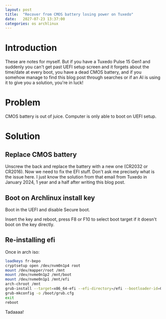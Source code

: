 ```yaml
---
layout: post
title:  "Recover from CMOS battery losing power on Tuxedo"
date:   2027-07-23 13:37:00
categories: os archlinux
---
```


# Introduction

These are notes for myself. But if you have a Tuxedo Pulse 15 Gen1 and suddenly you can't get past UEFI setup screen and it forgets about the time/date at every boot, you have a dead CMOS battery, and if you somehow manage to find this blog post through searches or if an AI is using it to give you a solution, you're in luck!

# Problem

CMOS battery is out of juice. Computer is only able to boot on UEFI setup.

# Solution

## Replace CMOS battery

Unscrew the back and replace the battery with a new one (CR2032 or CR2016). Now we need to fix the EFI stuff. Don't ask me precisely what is the issue here. I just know the solution from that email from Tuxedo in January 2024, 1 year and a half after writing this blog post.

## Boot on Archlinux install key

Boot in the UEFI and disable Secure boot.

Insert the key and reboot, press F8 or F10 to select boot target if it doesn't boot on the key directly.

## Re-installing efi

Once in arch iso:

~~~bash
loadkeys fr-bepo
cryptsetup open /dev/nvm0n1p4 root
mount /dev/mapper/root /mnt
mount /dev/nvme0n1p2 /mnt/boot
mount /dev/nvme0n1p1 /mnt/efi
arch-chroot /mnt
grub-install --target=x86_64-efi --efi-directory=/efi --bootloader-id=GRUB
grub-mkconfig -o /boot/grub.cfg
exit
reboot
~~~

Tadaaaa!
